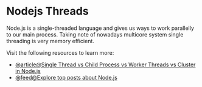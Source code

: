 # Nodejs Threads

Node.js is a single-threaded language and gives us ways to work parallelly to our main process.
Taking note of nowadays multicore system single threading is very memory efficient.

Visit the following resources to learn more:

- [@article@Single Thread vs Child Process vs Worker Threads vs Cluster in Node.js](https://alvinlal.netlify.app/blog/single-thread-vs-child-process-vs-worker-threads-vs-cluster-in-nodejs)
- [@feed@Explore top posts about Node.js](https://app.daily.dev/tags/nodejs?ref=roadmapsh)

